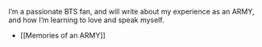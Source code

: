 I’m a passionate BTS fan, and will write about my experience as an ARMY, and how I’m learning to love and speak myself.

- [[Memories of an ARMY]]